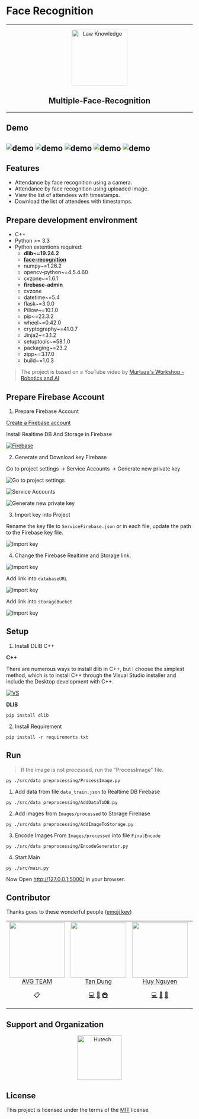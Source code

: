 # Face Recognition

---

<p align="center">
	<img loading="lazy" src="img/robot.png" alt="Law Knowledge" height="150">
</p>
<h2 align="center">
	Multiple-Face-Recognition
</h2>

---

## Demo
![demo](img/demo.png)
![demo](img/demo1.png)
![demo](img/demo2.jpg)
![demo](img/demo3.png)
![demo](img/demo4.png)
---

## Features
  - Attendance by face recognition using a camera.
  - Attendance by face recognition using uploaded image.
  - View the list of attendees with timestamps.
  - Download the list of attendees with timestamps.

## Prepare development environment
- C++
- Python >= 3.3
- Python extentions required:
    - **dlib~=19.24.2**
    - **[face-recognition](https://github.com/ageitgey/face_recognition "Adam Geitgey")**
    - numpy~=1.26.2
    - opencv-python~=4.5.4.60
    - cvzone~=1.6.1
    - **firebase-admin**
    - cvzone
    - datetime~=5.4
    - flask~=3.0.0
    - Pillow~=10.1.0
    - pip~=23.3.2
    - wheel~=0.42.0
    - cryptography~=41.0.7
    - Jinja2~=3.1.2
    - setuptools~=58.1.0
    - packaging~=23.2
    - zipp~=3.17.0
    - build~=1.0.3

> The project is based on a YouTube video by [Murtaza's Workshop - Robotics and AI](https://www.youtube.com/watch?v=iBomaK2ARyI "Youtube")

## Prepare Firebase Account

1. Prepare Firebase Account

[Create a Firebase account](https://support.google.com/appsheet/answer/10104995?hl=en "Google Firebase")

Install Realtime DB And Storage in Firebase

[![Firebase](img/firebase.png)](https://console.firebase.google.com/)

2. Generate and Download key Firebase

Go to project settings -> Service Accounts -> Generate new private key

![Go to project settings](img/firebase1.png)

![Service Accounts](img/firebase2.png)

![Generate new private key](img/firebase3.png)

3. Import key into Project

Rename the key file to `ServiceFirebase.json` or in each file, update the path to the Firebase key file.

![Import key](img/keyfile.png)

4. Change the Firebase Realtime and Storage link.

![Import key](img/firebase4.png)

Add link into `databaseURL`

![Import key](img/firebase5.png)

Add link into `storageBucket`

![Import key](img/firebase6.png)


## Setup

1. Install DLIB C++

**C++**

There are numerous ways to install dlib in C++, but I choose the simplest method, which is to install C++ through the Visual Studio installer and include the Desktop development with C++.

[![VS](img/c++.png)](https://visualstudio.microsoft.com/)

**DLIB**

```shell
pip install dlib
```

2. Install Requirement

```shell
pip install -r requirements.txt
```

## Run
> If the image is not processed, run the "ProcessImage" file.
```shell
py ./src/data preprocessing/ProcessImage.py
```

1. Add data from file `data_train.json` to Realtime DB Firebase

```shell
py ./src/data preprocessing/AddDataToDB.py
```

2. Add images from `Images/processed` to Storage Firebase

```shell
py ./src/data preprocessing/AddImageToStorage.py
```

3. Encode Images From `Images/processed` into file `FinalEncode`

```shell
py ./src/data preprocessing/EncodeGenerator.py
```
4. Start Main

```shell
py ./src/main.py
```

Now Open http://127.0.0.1:5000/ in your browser.

## Contributor

<p align="justify">

Thanks goes to these wonderful people ([emoji key](https://allcontributors.org/docs/en/emoji-key))

</p>

<div align="center">
	<table>
		<tr>
			<td align="center" valign="top">
					<img src="./img/avg.jpg" loading="lazy" width="150" height="150">
	        <br>
	        <a href="https://facebook.com/avg.team">AVG TEAM</a>
            <p>
	          <a title="Organizing">📋</a>
	        </p>
			<td align="center" valign="top">
					<img src="https://github.com/ntd1683.png?s=150" loading="lazy" width="150" height="150">
	        <br>
	        <a href="https://github.com/ntd1683">Tan Dung</a>
	        <p>
	          <a href="https://github.com/ntd1683/Multiple-Face-Recoginition/commits?author=foxminchan" title="Developer">💻</a>
	          <a href="#docs" title="Documentation">📖</a>
	          <a href="#infra" title="Infrastructure">🚇</a>
	        </p>
			</td>
			<td align="center" valign="top">
					<img src="https://github.com/huynguyenjv.png?s=150" loading="lazy" width="150" height="150">
	        <br>
	        <a href="https://github.com/huynguyenjv">Huy Nguyen</a>
	        <p>
	          <a href="https://github.com/ntd1683/Multiple-Face-Recoginition/commits?author=baohuy2k3" title="Developer">💻</a>
						<a href="#data" title="Data">🔣</a>
						<a href="#research" title="Research">🔬</a>
	        </p>
			</td>
			<td align="center" valign="top">
					<img src="https://github.com/Asa-Nguyen.png?s=150" loading="lazy" width="150" height="150">
	        <br>
	        <a href="https://github.com/Asa-Nguyen">Nguyen Hung</a>
	        <p>
	          <a href="https://github.com/ntd1683/Multiple-Face-Recoginition/commits?author=NguyenTriBaoThang" title="Developer">💻</a>
						<a href="#design" title="Design">🎨</a>
						<a href="#test" title="Test">🧪</a>
						<a href="#userTesting" title="User Testing">📓</a>
	        </p>
			</td>
		</tr>
	</table>
</div>

## Support and Organization

<p align="center">
	<a href="https://hutech.edu.vn/" target="_blank">
		<img loading="lazy" src="https://th.bing.com/th/id/OIP.wE2SX8Fq6JLAaaf93l8vtQHaCY?rs=1&pid=ImgDetMain" height="120px" alt="Hutech">
	</a>
</p>

## License

<p align="justify">

This project is licensed under the terms of the [MIT](LICENSE) license.

</p>
